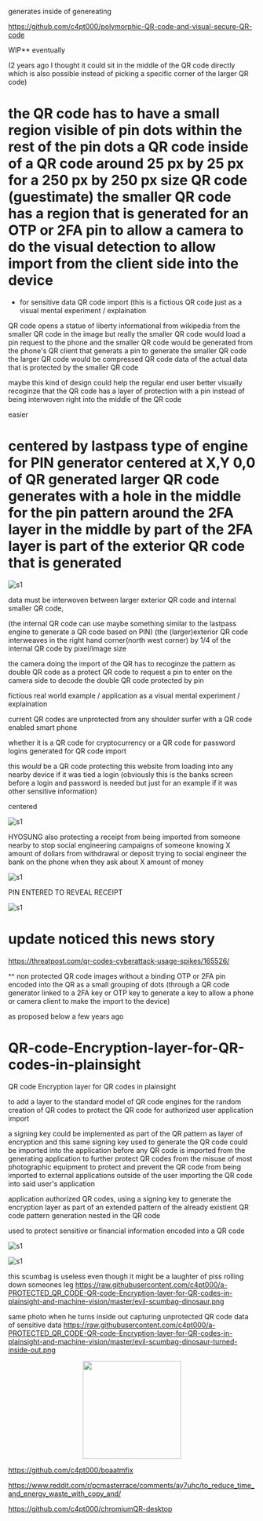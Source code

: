 generates inside of genereating

https://github.com/c4pt000/polymorphic-QR-code-and-visual-secure-QR-code

WIP** eventually

(2 years ago I thought it could sit in the middle of the QR code directly which is also possible instead of picking a specific corner of the larger QR code)

# the QR code has to have a small region visible of pin dots within the rest of the pin dots a QR code inside of a QR code around 25 px by 25 px for a 250 px by 250 px size QR code (guestimate) the smaller QR code has a region that is generated for an OTP or 2FA pin to allow a camera to do the visual detection to allow import from the client side into the device


* for sensitive data QR code import
(this is a fictious QR code just as a visual mental experiment / explaination


QR code opens a statue of liberty informational from wikipedia from the smaller QR code in the image but really the smaller QR code would load a pin request to the phone and the smaller QR code would be generated from the phone's QR client that generats a pin to generate the smaller QR code the larger QR code would be compressed QR code data of the actual data that is protected by the smaller QR code


maybe this kind of design could help the regular end user better visually recoginze that the QR code has a layer of protection with a pin instead of being interwoven right into the middle of the QR code

easier
# centered by lastpass type of engine for PIN generator centered at X,Y 0,0 of QR generated larger QR code generates with a hole in the middle for the pin pattern around the 2FA layer in the middle by part of the 2FA layer is part of the exterior QR code that is generated

![s1](https://raw.githubusercontent.com/c4pt000/a-PROTECTED_QR_CODE-QR-code-Encryption-layer-for-QR-codes-in-plainsight-and-machine-vision/master/protected-QR-code-centered.png)



data must be interwoven between larger exterior QR code and internal smaller QR code,

(the internal QR code can use maybe something similar to the lastpass engine to generate a QR code based on PIN)
(the (larger)exterior QR code interweaves in the right hand corner(north west corner)  by 1/4 of the internal QR code by pixel/image size


the camera doing the import of the QR has to recoginze the pattern as double QR code as a protect QR code to request a pin to enter on the camera side to decode the double QR code protected by pin

fictious real world example / application as a visual mental experiment / explaination

current QR codes are unprotected from any shoulder surfer with a QR code enabled smart phone

whether it is a QR code for cryptocurrency or a QR code for password logins generated for QR code import


this *would* be a QR code protecting this website from loading into any nearby device if it was tied a login (obviously this is the banks screen before a login and password is needed but just for an example if it was other sensitive information)

centered

![s1](https://raw.githubusercontent.com/c4pt000/a-PROTECTED_QR_CODE-QR-code-Encryption-layer-for-QR-codes-in-plainsight-and-machine-vision/master/centered-BOA-non-working-example.png)


HYOSUNG also protecting a receipt from being imported from someone nearby to stop social engineering campaigns of someone knowing X amount of dollars from withdrawal or deposit trying to social engineer the bank on the phone when they ask about X amount of money

![s1](https://github.com/c4pt000/a-PROTECTED_QR_CODE-QR-code-Encryption-layer-for-QR-codes-in-plainsight-and-machine-vision/releases/download/gif/PIN-protected-for-QR-import-to-phone.gif)

 PIN ENTERED TO REVEAL RECEIPT

![s1](http://178.79.188.24/QR/UNLOCKED_PIN-protected-for-QR-import-to-phone.gif)

# update noticed this news story

https://threatpost.com/qr-codes-cyberattack-usage-spikes/165526/

^^ non protected QR code images without a binding OTP or 2FA pin encoded into the QR as a small grouping of dots (through a QR code generator linked to a 2FA key or OTP key to generate a key to allow a phone or camera client to make the import to the device)

as proposed below a few years ago


# QR-code-Encryption-layer-for-QR-codes-in-plainsight
QR code Encryption layer for QR codes in plainsight

to add a layer to the standard model of QR code engines for the random creation of QR codes to protect the QR code for authorized user application import

a signing key could be implemented as part of the QR pattern as layer of encryption and this same signing key used to generate the QR code could be imported into the application before any QR code is imported from the generating application to further protect QR codes from the misuse of most photographic equipment to protect and prevent the QR code from being imported to external applications outside of the user importing the QR code into said user's application

application authorized QR codes, using a signing key to generate the encryption layer as part of an extended pattern of the already existient QR code pattern generation nested in the QR code 

used to protect sensitive or financial information encoded into a QR code 



![s1](https://i.imgur.com/hIxOTJ5.png)



![s1](https://i.imgur.com/ywj5DSR.png)



this scumbag is useless even though it might be a laughter of piss rolling down someones leg
https://raw.githubusercontent.com/c4pt000/a-PROTECTED_QR_CODE-QR-code-Encryption-layer-for-QR-codes-in-plainsight-and-machine-vision/master/evil-scumbag-dinosaur.png


same photo when he turns inside out capturing unprotected QR code data of sensitive data
https://raw.githubusercontent.com/c4pt000/a-PROTECTED_QR_CODE-QR-code-Encryption-layer-for-QR-codes-in-plainsight-and-machine-vision/master/evil-scumbag-dinosaur-turned-inside-out.png




<p align="center"><img src="https://i.imgur.com/8ySfKAP.jpg" width="200"></p>



https://github.com/c4pt000/boaatmfix


https://www.reddit.com/r/pcmasterrace/comments/ay7uhc/to_reduce_time_and_energy_waste_with_copy_and/


https://github.com/c4pt000/chromiumQR-desktop
